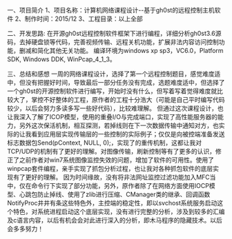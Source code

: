 一、项目简介
1、项目名称：计算机网络课程设计--基于gh0st的远程控制主机软件
2、制作时间：2015/12
3、工程目录：以上全部

二、开发思路:  在开源gh0st远程控制软件框架下进行编程，详细分析gh0st3.6源码，去掉硬盘锁等代码，完善视频传输、远程关机功能，扩展非法内容访问控制功能，删减和简化其他无关功能。
编译环境为windows xp sp3，VC6.0，Platform SDK, Windows DDK, WinPcap_4_1_3。

三、总结和感想
一周的网络课程设计，选择了第一个远程控制题目，感觉难度适中，但没有把握好时间，导致最后一部分任务没有完成，选题难度适中，但选择了一个gh0st的开源控制软件进行编写，开始时没有什么，但写着写着觉得难度就比较大了，掌控不好整体的工程，原作者的工程十分浩大（可能是自己平时编写代码较少，以后会努力多读多写一些好代码），比较难理解。
但通过这次课程设计，也让我深入了解了ICOP模型，使用的重叠I/O与完成端口，实现了高性能服务器的能力，另外这次保活机制，相互探测，若掉线则在下一次数据传输中通知对方，也实际的让我看到应用层实现传输层的一些控制的实际例子；仅仅是向被控端准备发送标志数据包Send(pContext, NULL, 0);，实现了的重传机制，这都让我对TCP/UDP的机制有了更好的理解。对图像传输，刷新控制等有了更多的认识，修正了之前作者对win7系统图像监控失效的问题，增加了软件的可用性。使用了winpcap套件编程，亲手实现了抓包分析过程，也让我对各种抓包软件的底层实现有了更好的理解。
因为时间缘故，没有将非法网址监控过滤功能加入MFC当中，仅在命令行下实现了部分功能，另外，原作者除了在网络方面使用IOCP模型、心跳包防止掉线、使用了zlib进行压缩、CManager类的继承、回调函数NotifyProc井井有条这些特色外，主控端的稳定性，即以svchost系统服务启动这个特色，对系统进程启动这个底层实现，没有进行完整的分析，涉及到较多的汇编及c语言内容，以后有机会会对此进行深入的分析，即木马程序的隐藏技术。以后会多多努力！
